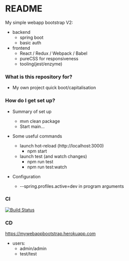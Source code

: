 # README #

My simple webapp bootstrap V2:

* backend
    * spring boot
    * basic auth
* frontend
    * React / Redux / Webpack / Babel
    * pureCSS for responsiveness
    * tooling(jest/enzyme)

### What is this repository for? ###

* My own project quick boot/capitalisation

### How do I get set up? ###
* Summary of set up
   * mvn clean package
   * Start main...

* Some useful commands
   * launch hot-reload (http://localhost:3000)
        * npm start
   * launch test (and watch changes)
        * npm run test 
        * npm run test:watch

* Configuration
   * --spring.profiles.active=dev in program arguments

### CI
[![Build Status](https://travis-ci.org/adioss/MyWebAppBootstrap.svg?branch=master)](https://travis-ci.org/adioss/MyWebAppBootstrap)

### CD 
https://mywebappbootstrap.herokuapp.com
* users:
    * admin/admin
    * test/test